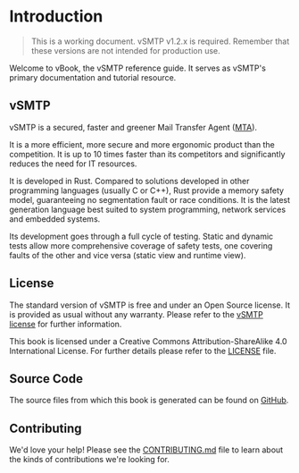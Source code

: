 # Introduction

> This is a working document. vSMTP v1.2.x is required. Remember that these versions are not intended for production use.

Welcome to vBook, the vSMTP reference guide.
It serves as vSMTP's primary documentation and tutorial resource.

## vSMTP

vSMTP is a secured, faster and greener Mail Transfer Agent ([MTA](./term/agent.md#mta-mail-transfer-agent)).

It is a more efficient, more secure and more ergonomic product than the competition. It is up to 10 times faster than its competitors and significantly reduces the need for IT resources.

It is developed in Rust. Compared to solutions developed in other programming languages (usually C or C++), Rust provide a memory safety model, guaranteeing no segmentation fault or race conditions. It is the latest generation language best suited to system programming, network services and embedded systems.

Its development goes through a full cycle of testing. Static and dynamic tests allow more comprehensive coverage of safety tests, one covering faults of the other and vice versa (static view and runtime view).

## License

The standard version of vSMTP is free and under an Open Source license. It is provided as usual without any warranty. Please refer to the [vSMTP license][vSMTP LICENSE] for further information.

[vSMTP LICENSE]: https://github.com/viridIT/vSMTP/blob/main/LICENSE

This book is licensed under a Creative Commons Attribution-ShareAlike 4.0 International License. For further details please refer to the [LICENSE][License] file.

[License]: https://github.com/viridIT/vBook/blob/main/LICENSE

## Source Code

The source files from which this book is generated can be found on [GitHub][book].

[book]: https://github.com/viridIT/vBook

## Contributing

We'd love your help! Please see the [CONTRIBUTING.md][contrib] file to learn about the
kinds of contributions we're looking for.

[contrib]: https://github.com/viridIT/vBook/blob/main/CONTRIBUTING.md
